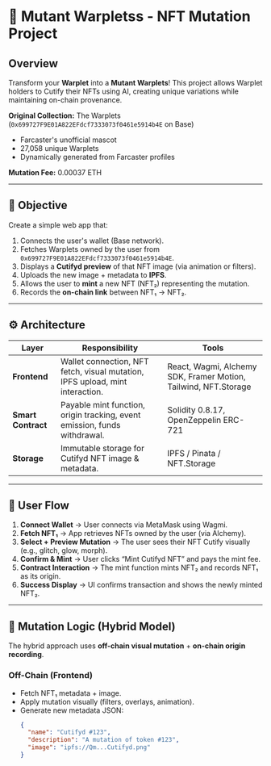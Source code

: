 # 🧬 Mutant Warpletss - NFT Mutation Project

## Overview

Transform your **Warplet** into a **Mutant Warplets**! This project allows Warplet holders to Cutify their NFTs using AI, creating unique variations while maintaining on-chain provenance.

**Original Collection:** The Warplets (`0x699727F9E01A822EFdcf7333073f0461e5914b4E` on Base)

- Farcaster's unofficial mascot
- 27,058 unique Warplets
- Dynamically generated from Farcaster profiles

**Mutation Fee:** 0.00037 ETH

---

## 🎯 Objective

Create a simple web app that:

1. Connects the user's wallet (Base network).
2. Fetches Warplets owned by the user from `0x699727F9E01A822EFdcf7333073f0461e5914b4E`.
3. Displays a **Cutifyd preview** of that NFT image (via animation or filters).
4. Uploads the new image + metadata to **IPFS**.
5. Allows the user to **mint** a new NFT (NFT₂) representing the mutation.
6. Records the **on-chain link** between NFT₁ → NFT₂.

---

## ⚙️ Architecture

| Layer              | Responsibility                                                                | Tools                                                           |
| ------------------ | ----------------------------------------------------------------------------- | --------------------------------------------------------------- |
| **Frontend**       | Wallet connection, NFT fetch, visual mutation, IPFS upload, mint interaction. | React, Wagmi, Alchemy SDK, Framer Motion, Tailwind, NFT.Storage |
| **Smart Contract** | Payable mint function, origin tracking, event emission, funds withdrawal.     | Solidity 0.8.17, OpenZeppelin ERC-721                           |
| **Storage**        | Immutable storage for Cutifyd NFT image & metadata.                           | IPFS / Pinata / NFT.Storage                                     |

---

## 🔄 User Flow

1. **Connect Wallet** → User connects via MetaMask using Wagmi.
2. **Fetch NFT₁** → App retrieves NFTs owned by the user (via Alchemy).
3. **Select + Preview Mutation** → The user sees their NFT Cutify visually (e.g., glitch, glow, morph).
4. **Confirm & Mint** → User clicks “Mint Cutifyd NFT” and pays the mint fee.
5. **Contract Interaction** → The mint function mints NFT₂ and records NFT₁ as its origin.
6. **Success Display** → UI confirms transaction and shows the newly minted NFT₂.

---

## 🧠 Mutation Logic (Hybrid Model)

The hybrid approach uses **off-chain visual mutation** + **on-chain origin recording**.

### Off-Chain (Frontend)

- Fetch NFT₁ metadata + image.
- Apply mutation visually (filters, overlays, animation).
- Generate new metadata JSON:
  ```json
  {
    "name": "Cutifyd #123",
    "description": "A mutation of token #123",
    "image": "ipfs://Qm...Cutifyd.png"
  }
  ```

